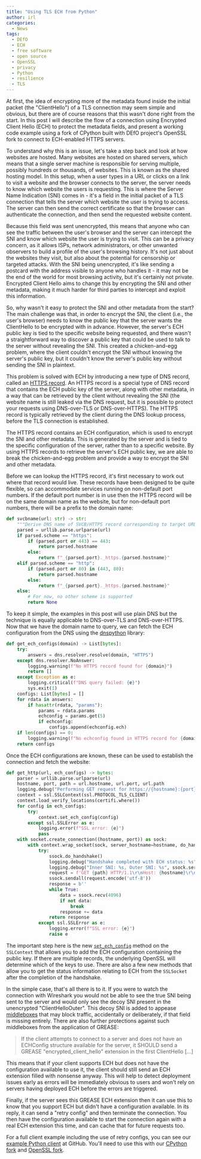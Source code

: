 ```yaml
---
title: "Using TLS ECH from Python"
author: irl
categories:
  - News
tags:
  - DEfO
  - ECH
  - free software
  - open source
  - OpenSSL
  - privacy
  - Python
  - resilience
  - TLS
---
```


At first, the idea of encrypting more of the metadata found inside the initial packet (the "ClientHello") of a TLS
connection may seem simple and obvious, but there are of course reasons that this wasn't done right from the start.
In this post I will describe the flow of a connection using Encrypted Client Hello (ECH) to protect the metadata fields,
and present a working code example using a fork of CPython built with DEfO project's OpenSSL fork to connect to
ECH-enabled HTTPS servers.

To understand why this is an issue, let's take a step back and look at how websites are hosted.
Many websites are hosted on shared servers, which means that a single server machine is responsible for serving
multiple, possibly hundreds or thousands, of websites.
This is known as the shared hosting model.
In this setup, when a user types in a URL or clicks on a link to visit a website and the browser connects to the server,
the server needs to know which website the users is requesting.
This is where the Server Name Indication (SNI) comes in - it's a field in the initial packet of a TLS connection that
tells the server which website the user is trying to access.
The server can then send the correct certificate so that the browser can authenticate the connection, and then send the
requested website content.

Because this field was sent unencrypted, this means that anyone who can see the traffic between the user's browser and
the server can intercept the SNI and know which website the user is trying to visit.
This can be a privacy concern, as it allows ISPs, network administrators, or other unwanted observers to build a profile
of the user's browsing history.
It's not just about the websites they visit, but also about the potential for censorship or targeted attacks.
With the SNI being unencrypted, it's like sending a postcard with the address visible to anyone who handles it - it may
not be the end of the world for most browsing activity, but it's certainly not private.
Encrypted Client Hello aims to change this by encrypting the SNI and other metadata, making it much harder for third
parties to intercept and exploit this information.

So, why wasn't it easy to protect the SNI and other metadata from the start?
The main challenge was that, in order to encrypt the SNI, the client (i.e., the user's browser) needs to know the
public key that the server wants the ClientHello to be encrypted with in advance.
However, the server's ECH public key is tied to the specific website being requested, and there wasn't a straightforward
way to discover a public key that could be used to talk to the server without revealing the SNI.
This created a chicken-and-egg problem, where the client couldn't encrypt the SNI without knowing the server's public
key, but it couldn't know the server's public key without sending the SNI in plaintext.

This problem is solved with ECH by introducing a new type of DNS record, called an
[HTTPS record](https://datatracker.ietf.org/doc/html/rfc9460).
An HTTPS record is a special type of DNS record that contains the ECH public key of the server, along with other metadata,
in a way that can be retrieved by the client without revealing the SNI (the website name is still leaked via the DNS
request, but it is possible to protect your requests using DNS-over-TLS or DNS-over-HTTPS).
The HTTPS record is typically retrieved by the client during the DNS lookup process, before the TLS connection is
established.

The HTTPS record contains an ECH configuration, which is used to encrypt the SNI and other metadata.
This is generated by the server and is tied to the specific configuration of the server, rather than to a specific
website.
By using HTTPS records to retrieve the server's ECH public key, we are able to break the chicken-and-egg problem and
provide a way to encrypt the SNI and other metadata.

Before we can lookup the HTTPS record, it's first necessary to work out where that record would live.
These records have been designed to be quite flexible, so can accommodate services running on non-default port numbers.
If the default port number is in use then the HTTPS record will be on the same domain name as the website, but for
non-default port numbers, there will be a prefix to the domain name:

```python
def svcbname(url: str) -> str:
    """Derive DNS name of SVCB/HTTPS record corresponding to target URL."""
    parsed = urllib.parse.urlparse(url)
    if parsed.scheme == "https":
        if (parsed.port or 443) == 443:
            return parsed.hostname
        else:
            return f"_{parsed.port}._https.{parsed.hostname}"
    elif parsed.scheme == "http":
        if (parsed.port or 80) in (443, 80):
            return parsed.hostname
        else:
            return f"_{parsed.port}._https.{parsed.hostname}"
    else:
        # For now, no other scheme is supported
        return None
```

To keep it simple, the examples in this post will use plain DNS but the technique is equally applicable to DNS-over-TLS
and DNS-over-HTTPS. Now that we have the domain name to query, we can fetch the ECH configuration from the DNS using
the [dnspython](https://www.dnspython.org/) library:

```python
def get_ech_configs(domain) -> List[bytes]:
    try:
        answers = dns.resolver.resolve(domain, "HTTPS")
    except dns.resolver.NoAnswer:
        logging.warning(f"No HTTPS record found for {domain}")
        return []
    except Exception as e:
        logging.critical(f"DNS query failed: {e}")
        sys.exit(1)
    configs: List[bytes] = []
    for rdata in answers:
        if hasattr(rdata, "params"):
            params = rdata.params
            echconfig = params.get(5)
            if echconfig:
                configs.append(echconfig.ech)
    if len(configs) == 0:
        logging.warning(f"No echconfig found in HTTPS record for {domain}")
    return configs
```

Once the ECH configurations are known, these can be used to establish the connection and fetch the website:

```python
def get_http(url, ech_configs) -> bytes:
    parser = urllib.parse.urlparse(url)
    hostname, port, path = url.hostname, url.port, url.path
    logging.debug("Performing GET request for https://{hostname}:{port}/{path}")
    context = ssl.SSLContext(ssl.PROTOCOL_TLS_CLIENT)
    context.load_verify_locations(certifi.where())
    for config in ech_configs:
        try:
            context.set_ech_config(config)
        except ssl.SSLError as e:
            logging.error(f"SSL error: {e}")
            pass
    with socket.create_connection((hostname, port)) as sock:
        with context.wrap_socket(sock, server_hostname=hostname, do_handshake_on_connect=False) as ssock:
            try:
                ssock.do_handshake()
                logging.debug("Handshake completed with ECH status: %s", ssock.get_ech_status().name)
                logging.debug("Inner SNI: %s, Outer SNI: %s", ssock.server_hostname, ssock.outer_server_hostname)
                request = f'GET {path} HTTP/1.1\r\nHost: {hostname}\r\nConnection: close\r\n\r\n'
                ssock.sendall(request.encode('utf-8'))
                response = b''
                while True:
                    data = ssock.recv(4096)
                    if not data:
                        break
                    response += data
                return response
            except ssl.SSLError as e:
                logging.error(f"SSL error: {e}")
                raise e
```

The important step here is the new
[`set_ech_config`](https://irl.github.io/cpython/library/ssl.html#ssl.SSLContext.set_ech_config) method on the
`SSLContext` that allows you to add the ECH configuration containing the public key.
If there are multiple records, the underlying OpenSSL will determine which of the keys to use.
There are also a few new methods that allow you to get the status information relating to ECH from the `SSLSocket`
after the completion of the handshake.

In the simple case, that's all there is to it.
If you were to watch the connection with Wireshark you would not be able to see the true SNI being sent to the server
and would only see the decoy SNI present in the unencrypted "ClientHelloOuter".
This decoy SNI is added to appease [middleboxes](https://en.wikipedia.org/wiki/Middlebox) that may block traffic,
accidentally or deliberately, if that field is missing entirely.
There are also further protections against such middleboxes from the application of GREASE:

> If the client attempts to connect to a server and does not have an ECHConfig structure available for the server, it
> SHOULD send a GREASE "encrypted_client_hello" extension in the first ClientHello [...]

This means that if your client supports ECH but does not have the configuration available to use it, the client should
still send an ECH extension filled with nonsense anyway.
This will help to detect deployment issues early as errors will be immediately obvious to users and won't rely on
servers having deployed ECH before the errors are triggered.

Finally, if the server sees this GREASE ECH extension then it can use this to know that you support ECH but didn't
have a configuration available.
In its reply, it can send a "retry config" and then terminate the connection.
You then have the configuration available to start the connection again with a real ECH extension this time, and can
cache that for future requests too.

For a full client example including the use of retry configs, you can see our
[example Python client](https://github.com/defo-project/docker-defo-client/blob/main/pyclient.py) at GitHub.
You'll need to use this with our [CPython fork](https://github.com/irl/cpython) and
[OpenSSL fork](https://github.com/defo-project/openssl).
